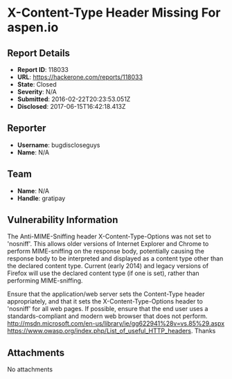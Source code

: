 # X-Content-Type Header Missing For aspen.io

## Report Details
- **Report ID**: 118033
- **URL**: https://hackerone.com/reports/118033
- **State**: Closed
- **Severity**: N/A
- **Submitted**: 2016-02-22T20:23:53.051Z
- **Disclosed**: 2017-06-15T16:42:18.413Z

## Reporter
- **Username**: bugdiscloseguys
- **Name**: N/A

## Team
- **Name**: N/A
- **Handle**: gratipay

## Vulnerability Information
The Anti-MIME-Sniffing header X-Content-Type-Options was not set to 'nosniff'. This allows older versions of Internet Explorer and Chrome to perform MIME-sniffing on the response body, potentially causing the response body to be interpreted and displayed as a content type other than the declared content type. Current (early 2014) and legacy versions of Firefox will use the declared content type (if one is set), rather than performing MIME-sniffing.

Ensure that the application/web server sets the Content-Type header appropriately, and that it sets the X-Content-Type-Options header to 'nosniff' for all web pages.
If possible, ensure that the end user uses a standards-compliant and modern web browser that does not perform.
http://msdn.microsoft.com/en-us/library/ie/gg622941%28v=vs.85%29.aspx
https://www.owasp.org/index.php/List_of_useful_HTTP_headers.
Thanks


## Attachments
No attachments
